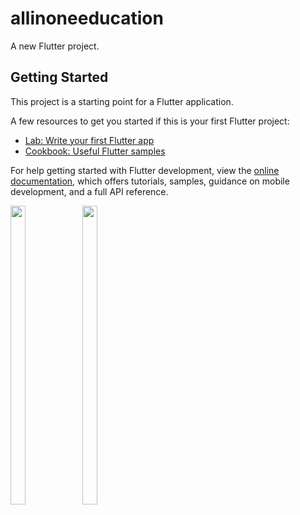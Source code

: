 # allinoneeducation

A new Flutter project.

## Getting Started

This project is a starting point for a Flutter application.

A few resources to get you started if this is your first Flutter project:

- [Lab: Write your first Flutter app](https://docs.flutter.dev/get-started/codelab)
- [Cookbook: Useful Flutter samples](https://docs.flutter.dev/cookbook)

For help getting started with Flutter development, view the
[online documentation](https://docs.flutter.dev/), which offers tutorials,
samples, guidance on mobile development, and a full API reference.
<p>
<img src="https://user-images.githubusercontent.com/114207841/227707913-d4c85343-6380-46b8-a00d-b34a34022f8a.png" width=22% height=35%>
  <img src="https://user-images.githubusercontent.com/114207841/229414633-a34812da-1384-45c0-809a-83d23f4b4daa.jpg" width=22% height=35%>
</p>
